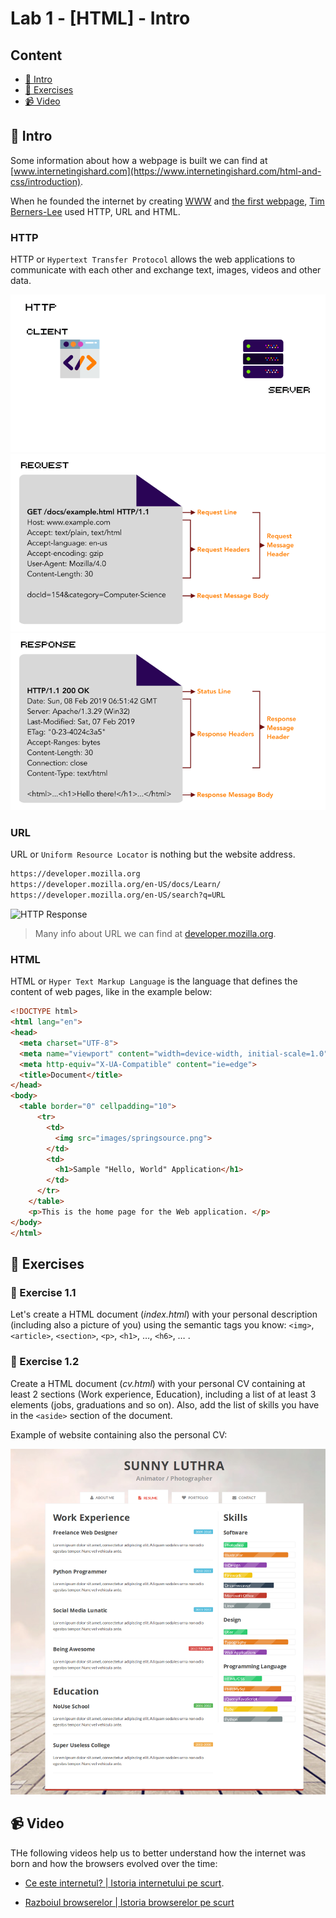# Lab 1 - [HTML] - Intro

## Content

- [🦉 Intro](#-Intro)
- [🎢 Exercises](#-Exercises)
- [📹 Video](#-Video)

## 🦉 Intro

Some information about how a webpage is built we can find at [www.internetingishard.com](https://www.internetingishard.com/html-and-css/introduction).

When he founded the internet by creating [WWW](https://en.wikipedia.org/wiki/World_Wide_Web) and [the first webpage](http://info.cern.ch/hypertext/WWW/TheProject.html), [Tim Berners-Lee](https://en.wikipedia.org/wiki/Tim_Berners-Lee) used HTTP, URL and HTML.

### HTTP

HTTP or `Hypertext Transfer Protocol` allows the web applications to communicate with each other and exchange text, images, videos and other data.

![HTTP Request/Response](HTTP-request-response-animation.gif)
![HTTP Request](http-request.png)
![HTTP Response](http-response.png)

### URL

URL or `Uniform Resource Locator` is nothing but the website address.

```sh
https://developer.mozilla.org
https://developer.mozilla.org/en-US/docs/Learn/
https://developer.mozilla.org/en-US/search?q=URL
```

![HTTP Response](https://developer.mozilla.org/en-US/docs/Learn/Common_questions/Web_mechanics/What_is_a_URL/mdn-url-all.png)

> Many info about URL we can find at [developer.mozilla.org](https://developer.mozilla.org/en-US/docs/Learn/Common_questions/What_is_a_URL).

### HTML

HTML or `Hyper Text Markup Language` is the language that defines the content of web pages, like in the example below:

```HTML
<!DOCTYPE html>
<html lang="en">
<head>
  <meta charset="UTF-8">
  <meta name="viewport" content="width=device-width, initial-scale=1.0">
  <meta http-equiv="X-UA-Compatible" content="ie=edge">
  <title>Document</title>
</head>
<body>
  <table border="0" cellpadding="10">
      <tr>
        <td>
          <img src="images/springsource.png">
        </td>
        <td>
          <h1>Sample "Hello, World" Application</h1>
        </td>
      </tr>
    </table>
    <p>This is the home page for the Web application. </p>
</body>
</html>
```

## 🎢 Exercises

### 💪 Exercise 1.1

Let's create a HTML document (*index.html*) with your personal description (including also a picture of you) using the semantic tags you know: ``<img>``,``<article>``, ``<section>``, ``<p>``, ``<h1>``, …, ``<h6>``, … .

### 💪 Exercise 1.2

Create a HTML document (*cv.html*) with your personal CV containing at least 2 sections (Work experience, Education), including a list of at least 3 elements (jobs, graduations and so on). Also, add the list of skills you have in the ``<aside>`` section of the document.

Example of website containing also the personal CV:

![Design website personal - resume](personal-website-resume.png)

## 📹 Video

THe following videos help us to better understand how the internet was born and how the browsers evolved over the time:

- [Ce este internetul? | Istoria internetului pe scurt](https://www.youtube.com/watch?v=ZEBlBo89QnQ).

- [Razboiul browserelor | Istoria browserelor pe scurt](https://www.youtube.com/watch?v=mrfK4DK4HW4)
